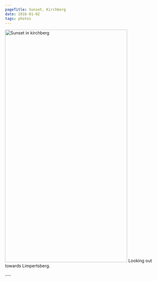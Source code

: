 ```yaml
---
pageTitle: Sunset, Kirchberg
date: 2016-01-02
tags: photos
---
```

<p><img src="/assets/images/sunset-kirchberg.png" alt="Sunset in kirchberg" width="403" height="767" />
Looking out towards Limpertsberg.</p>
---
